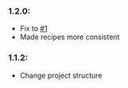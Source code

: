 ### 1.2.0:
* Fix to [#1](https://github.com/Christofmeg/AE2-QoL-Recipes/issues/1)
* Made recipes more consistent

### 1.1.2:
* Change project structure